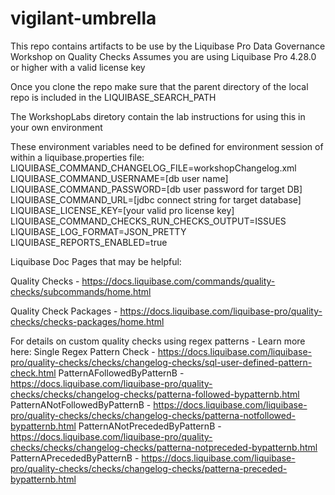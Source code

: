 # vigilant-umbrella
This repo contains artifacts to be use by the Liquibase Pro Data Governance Workshop on Quality Checks
Assumes you are using Liquibase Pro 4.28.0 or higher with a valid license key

Once you clone the repo make sure that the parent directory of the local repo is included in the LIQUIBASE_SEARCH_PATH

The WorkshopLabs diretory contain the lab instructions for using this in your own environment

These environment variables need to be defined for environment session of within a liquibase.properties file:
LIQUIBASE_COMMAND_CHANGELOG_FILE=workshopChangelog.xml
LIQUIBASE_COMMAND_USERNAME=[db user name]
LIQUIBASE_COMMAND_PASSWORD=[db user password for target DB]
LIQUIBASE_COMMAND_URL=[jdbc connect string for target database]
LIQUIBASE_LICENSE_KEY=[your valid pro license key]
LIQUIBASE_COMMAND_CHECKS_RUN_CHECKS_OUTPUT=ISSUES
LIQUIBASE_LOG_FORMAT=JSON_PRETTY
LIQUIBASE_REPORTS_ENABLED=true


Liquibase Doc Pages that may be helpful:

Quality Checks - https://docs.liquibase.com/commands/quality-checks/subcommands/home.html

Quality Check Packages - https://docs.liquibase.com/liquibase-pro/quality-checks/checks-packages/home.html

For details on custom quality checks using regex patterns - Learn more here: 
Single Regex Pattern Check - https://docs.liquibase.com/liquibase-pro/quality-checks/checks/changelog-checks/sql-user-defined-pattern-check.html
PatternAFollowedByPatternB - https://docs.liquibase.com/liquibase-pro/quality-checks/checks/changelog-checks/patterna-followed-bypatternb.html
PatternANotFollowedByPatternB - https://docs.liquibase.com/liquibase-pro/quality-checks/checks/changelog-checks/patterna-notfollowed-bypatternb.html
PatternANotPrecededByPatternB - https://docs.liquibase.com/liquibase-pro/quality-checks/checks/changelog-checks/patterna-notpreceded-bypatternb.html
PatternAPrecededByPatternB - https://docs.liquibase.com/liquibase-pro/quality-checks/checks/changelog-checks/patterna-preceded-bypatternb.html


